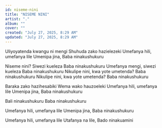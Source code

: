 ```yaml
---
id: niseme-nini
title: "NISEME NINI"
artist: "."
album: ""
cover: ""
created: "July 27, 2025, 8:29 AM"
updated: "July 27, 2025, 8:29 AM"
---
```


Uliyoyatenda kwangu ni mengi 
Shuhuda zako hazielezeki 
Umefanya hili, umefanya lile 
Umenipa jina, Baba ninakushukuru 


Niseme nini? Siwezi kueleza 
Baba ninakushukuru 
Umefanya mengi, siwezi kueleza 
Baba ninakushukuru 
Nikulipe nini, kwa yote umetenda? 
Baba ninakushukuru 
Nikulipe nini, kwa yote umetenda? 
Baba ninakushukuru 

Baraka zako hazihesabiki 
Wema wako hauzoeleki 
Umefanya hili, umefanya lile 
Umenipa jina, Baba ninakushukuru


Bali ninakushukuru 
Baba ninakushukuru 

Umefanya hili, umefanya lile 
Umenipa jina, Baba ninakushukuru

Umefanya hili, umefanya lile
Utafanya na lile, Bado ninakuamini